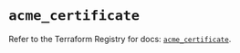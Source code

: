 # `acme_certificate`

Refer to the Terraform Registry for docs: [`acme_certificate`](https://registry.terraform.io/providers/vancluever/acme/2.28.3/docs/resources/certificate).

